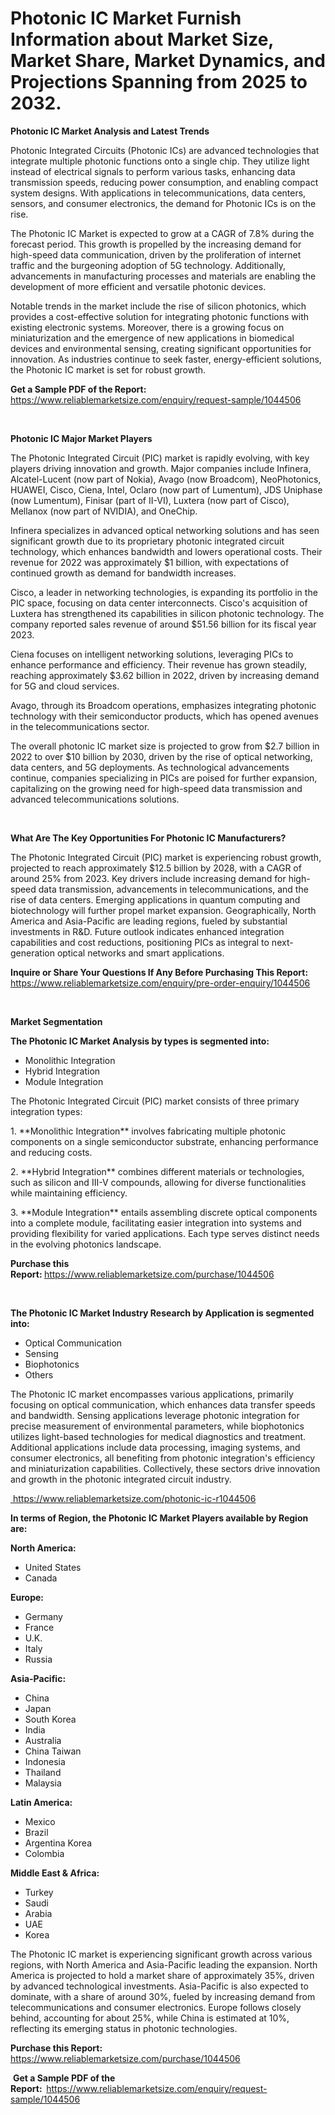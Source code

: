 <p><h1>Photonic IC Market Furnish Information about Market Size, Market Share, Market Dynamics, and Projections Spanning from 2025 to 2032.</h1></p><p><strong>Photonic IC Market Analysis and Latest Trends</strong></p>
<p><p>Photonic Integrated Circuits (Photonic ICs) are advanced technologies that integrate multiple photonic functions onto a single chip. They utilize light instead of electrical signals to perform various tasks, enhancing data transmission speeds, reducing power consumption, and enabling compact system designs. With applications in telecommunications, data centers, sensors, and consumer electronics, the demand for Photonic ICs is on the rise.</p><p>The Photonic IC Market is expected to grow at a CAGR of 7.8% during the forecast period. This growth is propelled by the increasing demand for high-speed data communication, driven by the proliferation of internet traffic and the burgeoning adoption of 5G technology. Additionally, advancements in manufacturing processes and materials are enabling the development of more efficient and versatile photonic devices.</p><p>Notable trends in the market include the rise of silicon photonics, which provides a cost-effective solution for integrating photonic functions with existing electronic systems. Moreover, there is a growing focus on miniaturization and the emergence of new applications in biomedical devices and environmental sensing, creating significant opportunities for innovation. As industries continue to seek faster, energy-efficient solutions, the Photonic IC market is set for robust growth.</p></p>
<p><strong>Get a Sample PDF of the Report:&nbsp;</strong> <a href="https://www.reliablemarketsize.com/enquiry/request-sample/1044506?utm_campaign=2528&utm_medium=2&utm_source=Github&utm_content=ia&utm_term=15042025&utm_id=photonic-ic">https://www.reliablemarketsize.com/enquiry/request-sample/1044506</a></p>
<p>&nbsp;</p>
<p><strong>Photonic IC Major Market Players</strong></p>
<p><p>The Photonic Integrated Circuit (PIC) market is rapidly evolving, with key players driving innovation and growth. Major companies include Infinera, Alcatel-Lucent (now part of Nokia), Avago (now Broadcom), NeoPhotonics, HUAWEI, Cisco, Ciena, Intel, Oclaro (now part of Lumentum), JDS Uniphase (now Lumentum), Finisar (part of II-VI), Luxtera (now part of Cisco), Mellanox (now part of NVIDIA), and OneChip.</p><p>Infinera specializes in advanced optical networking solutions and has seen significant growth due to its proprietary photonic integrated circuit technology, which enhances bandwidth and lowers operational costs. Their revenue for 2022 was approximately $1 billion, with expectations of continued growth as demand for bandwidth increases.</p><p>Cisco, a leader in networking technologies, is expanding its portfolio in the PIC space, focusing on data center interconnects. Cisco's acquisition of Luxtera has strengthened its capabilities in silicon photonic technology. The company reported sales revenue of around $51.56 billion for its fiscal year 2023.</p><p>Ciena focuses on intelligent networking solutions, leveraging PICs to enhance performance and efficiency. Their revenue has grown steadily, reaching approximately $3.62 billion in 2022, driven by increasing demand for 5G and cloud services.</p><p>Avago, through its Broadcom operations, emphasizes integrating photonic technology with their semiconductor products, which has opened avenues in the telecommunications sector. </p><p>The overall photonic IC market size is projected to grow from $2.7 billion in 2022 to over $10 billion by 2030, driven by the rise of optical networking, data centers, and 5G deployments. As technological advancements continue, companies specializing in PICs are poised for further expansion, capitalizing on the growing need for high-speed data transmission and advanced telecommunications solutions.</p></p>
<p>&nbsp;</p>
<p><strong>What Are The Key Opportunities For Photonic IC Manufacturers?</strong></p>
<p><p>The Photonic Integrated Circuit (PIC) market is experiencing robust growth, projected to reach approximately $12.5 billion by 2028, with a CAGR of around 25% from 2023. Key drivers include increasing demand for high-speed data transmission, advancements in telecommunications, and the rise of data centers. Emerging applications in quantum computing and biotechnology will further propel market expansion. Geographically, North America and Asia-Pacific are leading regions, fueled by substantial investments in R&D. Future outlook indicates enhanced integration capabilities and cost reductions, positioning PICs as integral to next-generation optical networks and smart applications.</p></p>
<p><strong>Inquire or Share Your Questions If Any Before Purchasing This Report:</strong> <a href="https://www.reliablemarketsize.com/enquiry/pre-order-enquiry/1044506?utm_campaign=2528&utm_medium=2&utm_source=Github&utm_content=ia&utm_term=15042025&utm_id=photonic-ic">https://www.reliablemarketsize.com/enquiry/pre-order-enquiry/1044506</a></p>
<p>&nbsp;</p>
<p><strong>Market Segmentation</strong></p>
<p><strong>The Photonic IC Market Analysis by types is segmented into:</strong></p>
<p><ul><li>Monolithic Integration</li><li>Hybrid Integration</li><li>Module Integration</li></ul></p>
<p><p>The Photonic Integrated Circuit (PIC) market consists of three primary integration types: </p><p>1. **Monolithic Integration** involves fabricating multiple photonic components on a single semiconductor substrate, enhancing performance and reducing costs.</p><p>2. **Hybrid Integration** combines different materials or technologies, such as silicon and III-V compounds, allowing for diverse functionalities while maintaining efficiency.</p><p>3. **Module Integration** entails assembling discrete optical components into a complete module, facilitating easier integration into systems and providing flexibility for varied applications. Each type serves distinct needs in the evolving photonics landscape.</p></p>
<p><strong>Purchase this Report:&nbsp;</strong><a href="https://www.reliablemarketsize.com/purchase/1044506?utm_campaign=2528&utm_medium=2&utm_source=Github&utm_content=ia&utm_term=15042025&utm_id=photonic-ic">https://www.reliablemarketsize.com/purchase/1044506</a></p>
<p>&nbsp;</p>
<p><strong>The Photonic IC Market Industry Research by Application is segmented into:</strong></p>
<p><ul><li>Optical Communication</li><li>Sensing</li><li>Biophotonics</li><li>Others</li></ul></p>
<p><p>The Photonic IC market encompasses various applications, primarily focusing on optical communication, which enhances data transfer speeds and bandwidth. Sensing applications leverage photonic integration for precise measurement of environmental parameters, while biophotonics utilizes light-based technologies for medical diagnostics and treatment. Additional applications include data processing, imaging systems, and consumer electronics, all benefiting from photonic integration's efficiency and miniaturization capabilities. Collectively, these sectors drive innovation and growth in the photonic integrated circuit industry.</p></p>
<p><a href="https://www.reliablemarketsize.com/photonic-ic-r1044506?utm_campaign=2528&utm_medium=2&utm_source=Github&utm_content=ia&utm_term=15042025&utm_id=photonic-ic">&nbsp;https://www.reliablemarketsize.com/photonic-ic-r1044506</a></p>
<p><strong>In terms of Region, the Photonic IC Market Players available by Region are:</strong></p>
<p>
    <p> <strong> North America: </strong>
        <ul>
            <li>United States</li>
            <li>Canada</li>
        </ul>
        </p> 
    <p> <strong> Europe: </strong>
        <ul>
            <li>Germany</li>
            <li>France</li>
            <li>U.K.</li>
            <li>Italy</li>
            <li>Russia</li>
        </ul>
        </p> 
    <p> <strong> Asia-Pacific: </strong>
        <ul>
            <li>China</li>
            <li>Japan</li>
            <li>South Korea</li>
            <li>India</li>
            <li>Australia</li>
            <li>China Taiwan</li>
            <li>Indonesia</li>
            <li>Thailand</li>
            <li>Malaysia</li>
        </ul>
        </p> 
    <p> <strong> Latin America: </strong>
        <ul>
            <li>Mexico</li>
            <li>Brazil</li>
            <li>Argentina Korea</li>
            <li>Colombia</li>
        </ul>
        </p> 
    <p> <strong> Middle East & Africa: </strong>
        <ul>
            <li>Turkey</li>
            <li>Saudi</li>
            <li>Arabia</li>
            <li>UAE</li>
            <li>Korea</li>
        </ul>
    </p>
    </p>
<p><p>The Photonic IC market is experiencing significant growth across various regions, with North America and Asia-Pacific leading the expansion. North America is projected to hold a market share of approximately 35%, driven by advanced technological investments. Asia-Pacific is also expected to dominate, with a share of around 30%, fueled by increasing demand from telecommunications and consumer electronics. Europe follows closely behind, accounting for about 25%, while China is estimated at 10%, reflecting its emerging status in photonic technologies.</p></p>
<p><strong>Purchase this Report: </strong><a href="https://www.reliablemarketsize.com/purchase/1044506?utm_campaign=2528&utm_medium=2&utm_source=Github&utm_content=ia&utm_term=15042025&utm_id=photonic-ic">https://www.reliablemarketsize.com/purchase/1044506</a></p>
<p>&nbsp;<strong>Get a Sample PDF of the Report:&nbsp;&nbsp;</strong><a href="https://www.reliablemarketsize.com/enquiry/request-sample/1044506?utm_campaign=2528&utm_medium=2&utm_source=Github&utm_content=ia&utm_term=15042025&utm_id=photonic-ic">https://www.reliablemarketsize.com/enquiry/request-sample/1044506</a></p>
<p><strong></strong></p>
<p><p></p><p></p><p></p></p>